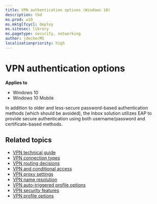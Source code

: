```yaml
---
title: VPN authentication options (Windows 10)
description: tbd
ms.prod: w10
ms.mktglfcycl: deploy
ms.sitesec: library
ms.pagetype: security, networking
author: jdeckerMS
localizationpriority: high
---
```


# VPN authentication options

**Applies to**
-   Windows 10
-   Windows 10 Mobile

In addition to older and less-secure password-based authentication methods (which should be avoided), the Inbox solution utilizes EAP to provide secure authentication using both username/password and certificate-based methods.  




## Related topics

- [VPN technical guide](vpn-guide.md)
- [VPN connection types](vpn-connection-type.md)
- [VPN routing decisions](vpn-routing.md)
- [VPN and conditional access](vpn-conditional-access.md)
- [VPN proxy settings](vpn-proxy-settings.md)
- [VPN name resolution](vpn-name-resolution.md)
- [VPN auto-triggered profile options](vpn-auto-trigger-profile.md)
- [VPN security features](vpn-security-features.md)
- [VPN profile options](vpn-profile-options.md)
